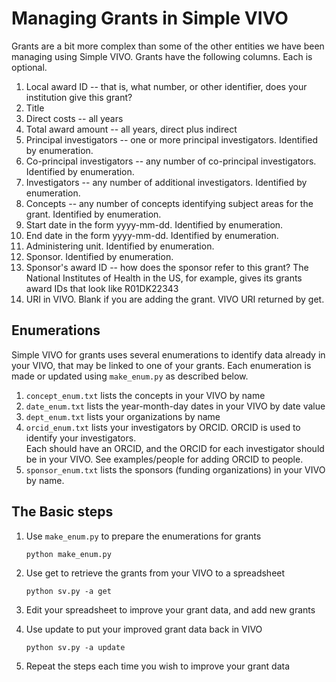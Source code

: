 # Managing Grants in Simple VIVO

Grants are a bit more complex than some of the other entities we have been managing using Simple VIVO.  Grants
have the following columns. Each is optional.

1. Local award ID -- that is, what number, or other identifier, does your institution give this grant?
1. Title
1. Direct costs -- all years
1. Total award amount -- all years, direct plus indirect
1. Principal investigators -- one or more principal investigators. Identified by enumeration.
1. Co-principal investigators -- any number of co-principal investigators. Identified by enumeration.
1. Investigators -- any number of additional investigators. Identified by enumeration.
1. Concepts -- any number of concepts identifying subject areas for the grant. Identified by enumeration.
1. Start date in the form yyyy-mm-dd. Identified by enumeration.
1. End date in the form yyyy-mm-dd. Identified by enumeration.
1. Administering unit. Identified by enumeration.
1. Sponsor. Identified by enumeration.
1. Sponsor's award ID -- how does the sponsor refer to this grant?  The National Institutes of Health in the US, for
example, gives its grants award IDs that look like R01DK22343
1. URI in VIVO.  Blank if you are adding the grant.  VIVO URI returned by get.

## Enumerations

Simple VIVO for grants uses several enumerations to identify data already in your VIVO, that may be linked to one
of your grants.  Each enumeration is made or updated using `make_enum.py` as described below.

1. `concept_enum.txt` lists the concepts in your VIVO by name
1. `date_enum.txt` lists the year-month-day dates in your VIVO by date value
1. `dept_enum.txt` lists your organizations by name
1. `orcid_enum.txt` lists your investigators by ORCID.  ORCID is used to identify your investigators.  
Each should have an ORCID, and the ORCID for each investigator should be in your VIVO.  See examples/people for
adding ORCID to people.
1. `sponsor_enum.txt` lists the sponsors (funding organizations) in your VIVO by name.

## The Basic steps

1. Use `make_enum.py` to prepare the enumerations for grants

    `python make_enum.py`

1. Use get to retrieve the grants from your VIVO to a spreadsheet

    `python sv.py -a get`
    
1. Edit your spreadsheet to improve your grant data, and add new grants

1. Use update to put your improved grant data back in VIVO

    `python sv.py -a update`
    
1. Repeat the steps each time you wish to improve your grant data

